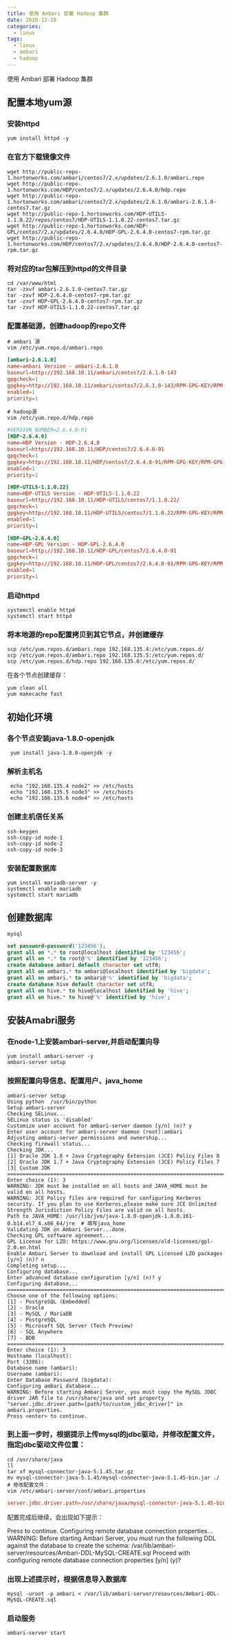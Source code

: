 ```yaml
---
title: 使用 Ambari 部署 Hadoop 集群
date: 2018-12-18
categories:
  - linux
tags:
  - linux
  - ambari
  - hadoop
---
```


使用 Ambari 部署 Hadoop 集群
<!--more-->

## 配置本地yum源
### 安装httpd
```shell
yum install httpd -y
```
### 在官方下载镜像文件
```shell
wget http://public-repo-1.hortonworks.com/ambari/centos7/2.x/updates/2.6.1.0/ambari.repo
wget http://public-repo-1.hortonworks.com/HDP/centos7/2.x/updates/2.6.4.0/hdp.repo
wget http://public-repo-1.hortonworks.com/ambari/centos7/2.x/updates/2.6.1.0/ambari-2.6.1.0-centos7.tar.gz
wget http://public-repo-1.hortonworks.com/HDP-UTILS-1.1.0.22/repos/centos7/HDP-UTILS-1.1.0.22-centos7.tar.gz
wget http://public-repo-1.hortonworks.com/HDP-GPL/centos7/2.x/updates/2.6.4.0/HDP-GPL-2.6.4.0-centos7-rpm.tar.gz
wget http://public-repo-1.hortonworks.com/HDP/centos7/2.x/updates/2.6.4.0/HDP-2.6.4.0-centos7-rpm.tar.gz
```
### 将对应的tar包解压到httpd的文件目录
```shell
cd /var/www/html
tar -zxvf ambari-2.6.1.0-centos7.tar.gz
tar -zxvf HDP-2.6.4.0-centos7-rpm.tar.gz 
tar -zxvf HDP-GPL-2.6.4.0-centos7-rpm.tar.gz 
tar -zxvf HDP-UTILS-1.1.0.22-centos7.tar.gz
```
### 配置基础源，创建hadoop的repo文件

```shell
# ambari 源
vim /etc/yum.repo.d/ambari.repo
```
```conf
[ambari-2.6.1.0]
name=ambari Version - ambari-2.6.1.0
baseurl=http://192.168.10.11/ambari/centos7/2.6.1.0-143
gpgcheck=1
gpgkey=http://192.168.10.11/ambari/centos7/2.6.1.0-143/RPM-GPG-KEY/RPM-GPG-KEY-Jenkins
enabled=1
priority=1
```

```shell
# hadoop源
vim /etc/yum.repo.d/hdp.repo
```
```conf
#VERSION_NUMBER=2.6.4.0-91
[HDP-2.6.4.0]
name=HDP Version - HDP-2.6.4.0
baseurl=http://192.168.10.11/HDP/centos7/2.6.4.0-91
gpgcheck=1
gpgkey=http://192.168.10.11/HDP/centos7/2.6.4.0-91/RPM-GPG-KEY/RPM-GPG-KEY-Jenkins
enabled=1
priority=1

[HDP-UTILS-1.1.0.22]
name=HDP-UTILS Version - HDP-UTILS-1.1.0.22
baseurl=http://192.168.10.11/HDP-UTILS/centos7/1.1.0.22/
gpgcheck=1
gpgkey=http://192.168.10.11/HDP-UTILS/centos7/1.1.0.22/RPM-GPG-KEY/RPM-GPG-KEY-Jenkins
enabled=1
priority=1

[HDP-GPL-2.6.4.0]
name=HDP-GPL Version - HDP-GPL-2.6.4.0
baseurl=http://192.168.10.11/HDP-GPL/centos7/2.6.4.0-91
gpgcheck=1
gpgkey=http://192.168.10.11/HDP-GPL/centos7/2.6.4.0-91/RPM-GPG-KEY/RPM-GPG-KEY-Jenkins
enabled=1
priority=1
```
### 启动httpd
```shell
systemctl enable httpd
systemctl start httpd
```
### 将本地源的repo配置拷贝到其它节点，并创建缓存
```shell
scp /etc/yum.repos.d/ambari.repo 192.168.135.4:/etc/yum.repos.d/
scp /etc/yum.repos.d/ambari.repo 192.168.135.5:/etc/yum.repos.d/
scp /etc/yum.repos.d/hdp.repo 192.168.135.6:/etc/yum.repos.d/
```
在各个节点创建缓存：

```shell
yum clean all
yum makecache fast
```

## 初始化环境
### 各个节点安装java-1.8.0-openjdk
```shell
 yum install java-1.8.0-openjdk -y
 ```
### 解析主机名
```shell
 echo "192.168.135.4 node2" >> /etc/hosts
 echo "192.168.135.5 node3" >> /etc/hosts
 echo "192.168.135.6 node4" >> /etc/hosts
 ```
### 创建主机信任关系
```shell
ssh-keygen
ssh-copy-id node-1
ssh-copy-id node-2
ssh-copy-id node-3
```

### 安装配置数据库
```shell
yum install mariadb-server -y
systemctl enable mariadb
systemctl start mariadb
```
## 创建数据库
```shell
mysql
```
```sql
set password=password('123456');
grant all on *.* to root@localhost identified by '123456';
grant all on *.* to root@'%' identified by '123456';
create database ambari default character set utf8;
grant all on ambari.* to ambari@localhost identified by 'bigdata';
grant all on ambari.* to ambari@'%' identified by 'bigdata';
create database hive default character set utf8;
grant all on hive.* to hive@localhost identified by 'hive';
grant all on hive.* to hive@'%' identified by 'hive';
```

## 安装Amabri服务
### 在node-1上安装ambari-server,并启动配置向导
```shell
yum install ambari-server -y
ambari-server setup
```


### 按照配置向导信息、配置用户、java_home

```shell
ambari-server setup
Using python  /usr/bin/python
Setup ambari-server
Checking SELinux...
SELinux status is 'disabled'
Customize user account for ambari-server daemon [y/n] (n)? y
Enter user account for ambari-server daemon (root):ambari  
Adjusting ambari-server permissions and ownership...
Checking firewall status...
Checking JDK...
[1] Oracle JDK 1.8 + Java Cryptography Extension (JCE) Policy Files 8
[2] Oracle JDK 1.7 + Java Cryptography Extension (JCE) Policy Files 7
[3] Custom JDK
==============================================================================
Enter choice (1): 3
WARNING: JDK must be installed on all hosts and JAVA_HOME must be valid on all hosts.
WARNING: JCE Policy files are required for configuring Kerberos security. If you plan to use Kerberos,please make sure JCE Unlimited Strength Jurisdiction Policy Files are valid on all hosts.
Path to JAVA_HOME: /usr/lib/jvm/java-1.8.0-openjdk-1.8.0.161-0.b14.el7_4.x86_64/jre  # 填写java_home
Validating JDK on Ambari Server...done.
Checking GPL software agreement...
GPL License for LZO: https://www.gnu.org/licenses/old-licenses/gpl-2.0.en.html
Enable Ambari Server to download and install GPL Licensed LZO packages [y/n] (n)? n
Completing setup...
Configuring database...
Enter advanced database configuration [y/n] (n)? y  
Configuring database...
==============================================================================
Choose one of the following options:
[1] - PostgreSQL (Embedded)
[2] - Oracle
[3] - MySQL / MariaDB
[4] - PostgreSQL
[5] - Microsoft SQL Server (Tech Preview)
[6] - SQL Anywhere
[7] - BDB
==============================================================================
Enter choice (1): 3
Hostname (localhost): 
Port (3306): 
Database name (ambari): 
Username (ambari): 
Enter Database Password (bigdata): 
Configuring ambari database...
WARNING: Before starting Ambari Server, you must copy the MySQL JDBC driver JAR file to /usr/share/java and set property "server.jdbc.driver.path=[path/to/custom_jdbc_driver]" in ambari.properties.
Press <enter> to continue.
```
### 到上面一步时，根据提示上传mysql的jdbc驱动，并修改配置文件，指定jdbc驱动文件位置：
```shell
cd /usr/share/java
ll
tar xf mysql-connector-java-5.1.45.tar.gz 
mv mysql-connector-java-5.1.45/mysql-connector-java-5.1.45-bin.jar ./
# 修改配置文件：
vim /etc/ambari-server/conf/ambari.properties 
```
```conf
server.jdbc.driver.path=/usr/share/java/mysql-connector-java-5.1.45-bin.jar
```
配置完成后继续，会出现如下提示：

Press <enter> to continue.
Configuring remote database connection properties...
WARNING: Before starting Ambari Server, you must run the following DDL against the database to create the schema: /var/lib/ambari-server/resources/Ambari-DDL-MySQL-CREATE.sql
Proceed with configuring remote database connection properties [y/n] (y)? 
### 出现上述提示时，根据信息导入数据库
```
mysql -uroot -p ambari < /var/lib/ambari-server/resources/Ambari-DDL-MySQL-CREATE.sql
```
### 启动服务
```shell
ambari-server start
```
